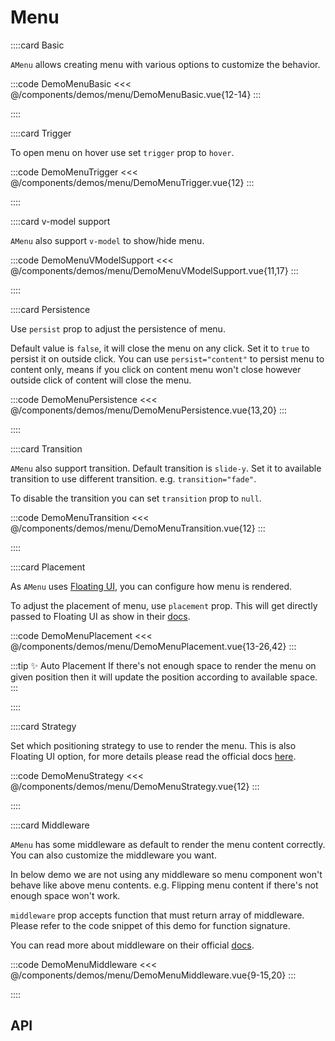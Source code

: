 <script lang="ts" setup>
import api from '@virgo/component-meta/AMenu.json';
</script>

# Menu

<!-- 👉 Basic -->
::::card Basic

`AMenu` allows creating menu with various options to customize the behavior.

:::code DemoMenuBasic
<<< @/components/demos/menu/DemoMenuBasic.vue{12-14}
:::

::::

<!-- 👉 Trigger -->
::::card Trigger

To open menu on hover use set `trigger` prop to `hover`.

:::code DemoMenuTrigger
<<< @/components/demos/menu/DemoMenuTrigger.vue{12}
:::

::::

<!-- 👉 v-model support -->
::::card v-model support

`AMenu` also support `v-model` to show/hide menu.

:::code DemoMenuVModelSupport
<<< @/components/demos/menu/DemoMenuVModelSupport.vue{11,17}
:::

::::

<!-- 👉 Persistence -->
::::card Persistence

Use `persist` prop to adjust the persistence of menu.

Default value is `false`, it will close the menu on any click. Set it to `true` to persist it on outside click. You can use `persist="content"` to persist menu to content only, means if you click on content menu won't close however outside click of content will close the menu.

:::code DemoMenuPersistence
<<< @/components/demos/menu/DemoMenuPersistence.vue{13,20}
:::

::::

<!-- 👉 Transition -->
::::card Transition

`AMenu` also support transition. Default transition is `slide-y`. Set it to available transition to use different transition. e.g. `transition="fade"`.

To disable the transition you can set `transition` prop to `null`.

:::code DemoMenuTransition
<<< @/components/demos/menu/DemoMenuTransition.vue{12}
:::

::::

<!-- 👉 Placement -->
::::card Placement

As `AMenu` uses [Floating UI](https://floating-ui.com/), you can configure how menu is rendered.

To adjust the placement of menu, use `placement` prop. This will get directly passed to Floating UI as show in their [docs](https://floating-ui.com/docs/computePosition#placement).

:::code DemoMenuPlacement
<<< @/components/demos/menu/DemoMenuPlacement.vue{13-26,42}
:::

:::tip ✨ Auto Placement
If there's not enough space to render the menu on given position then it will update the position according to available space.
:::

::::

<!-- 👉 Strategy -->
::::card Strategy

Set which positioning strategy to use to render the menu. This is also Floating UI option, for more details please read the official docs [here](https://floating-ui.com/docs/computeposition#strategy).

:::code DemoMenuStrategy
<<< @/components/demos/menu/DemoMenuStrategy.vue{12}
:::

::::

<!-- 👉 Middleware -->
::::card Middleware

`AMenu` has some middleware as default to render the menu content correctly. You can also customize the middleware you want.

In below demo we are not using any middleware so menu component won't behave like above menu contents. e.g. Flipping menu content if there's not enough space won't work.

`middleware` prop accepts function that must return array of middleware. Please refer to the code snippet of this demo for function signature.

You can read more about middleware on their official [docs](https://floating-ui.com/docs/computePosition#middleware).

:::code DemoMenuMiddleware
<<< @/components/demos/menu/DemoMenuMiddleware.vue{9-15,20}
:::

::::

<!-- 👉 API -->
## API

<Api title="Menu" :api="api"></Api>
